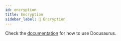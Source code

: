 ```yaml
---
id: encryption
title: Encryption
sidebar_label: 📝 Encryption
---
```


Check the [documentation](https://docusaurus.io) for how to use Docusaurus.